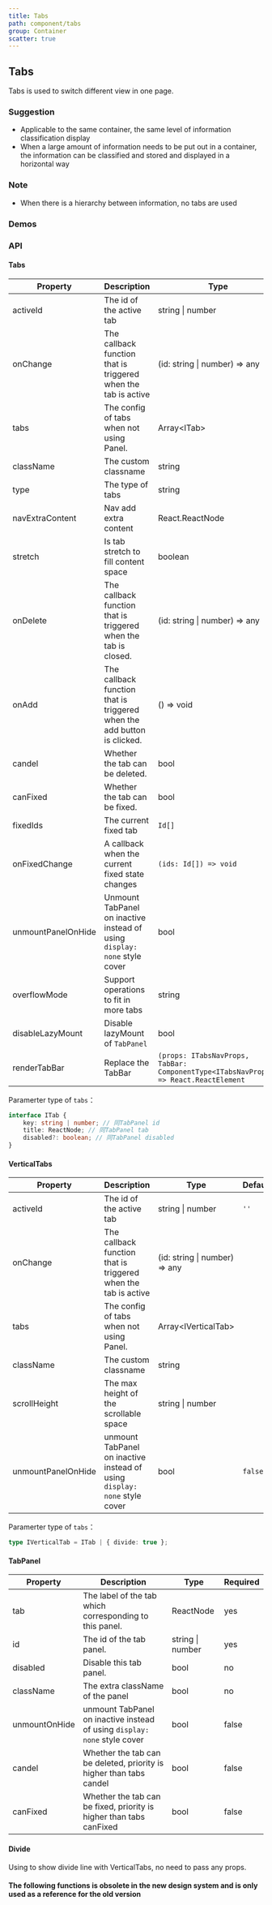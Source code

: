 ```yaml
---
title: Tabs
path: component/tabs
group: Container
scatter: true
---
```


## Tabs

Tabs is used to switch different view in one page.

### Suggestion

- Applicable to the same container, the same level of information classification display
- When a large amount of information needs to be put out in a container, the information can be classified and stored and displayed in a horizontal way

### Note

- When there is a hierarchy between information, no tabs are used

### Demos

<!-- demo-slot-1 -->
<!-- demo-slot-2 -->
<!-- demo-slot-5 -->
<!-- demo-slot-3 -->
<!-- demo-slot-4 -->
<!-- demo-slot-8 -->

### API

#### Tabs

| Property           | Description                                                               | Type                                                                                 | Default    | Alternative          | Required |
| ------------------ | ------------------------------------------------------------------------- | ------------------------------------------------------------------------------------ | ---------- | -------------------- | -------- |
| activeId           | The id of the active tab                                                  | string \| number                                                                     | `''`       |                      | yes      |
| onChange           | The callback function that is triggered when the tab is active            | (id: string \| number) => any                                                        |            |                      | yes      |
| tabs               | The config of tabs when not using Panel.                                  | Array<ITab\>                                                                         |            |                      | no       |
| className          | The custom classname                                                      | string                                                                               |            |                      | no       |
| type               | The type of tabs                                                          | string                                                                               | `'normal'` | `'card'`, `'button'` | no       |
| navExtraContent    | Nav add extra content                                                     | React.ReactNode                                                                      |            |                      | no       |
| stretch            | Is tab stretch to fill content space                                      | boolean                                                                              | `false`    |                      | no       |
| onDelete           | The callback function that is triggered when the tab is closed.           | (id: string \| number) => any                                                        |            |                      | no       |
| onAdd              | The callback function that is triggered when the add button is clicked.   | () => void                                                                           |            |                      | no       |
| candel             | Whether the tab can be deleted.                                           | bool                                                                                 | `false`    |                      | no       |
| canFixed           | Whether the tab can be fixed.                                             | bool                                                                                 | `false`    |                      | no       |
| fixedIds           | The current fixed tab                                                     | `Id[]`                                                                               |            |                      | no       |
| onFixedChange      | A callback when the current fixed state changes                           | `(ids: Id[]) => void`                                                                |            |                      | no       |
| unmountPanelOnHide | Unmount TabPanel on inactive instead of using `display: none` style cover | bool                                                                                 | `false`    |                      | no       |
| overflowMode       | Support operations to fit in more tabs                                    | string                                                                               | `'anchor'` | `'slide'`            | no       |
| disableLazyMount   | Disable lazyMount of `TabPanel`                                           | bool                                                                                 | `false`    |                      | no       |
| renderTabBar       | Replace the TabBar                                                        | `(props: ITabsNavProps, TabBar: ComponentType<ITabsNavProps>) => React.ReactElement` |            |                      | no       |

Paramerter type of `tabs`：

```ts
interface ITab {
	key: string | number; // 同TabPanel id
	title: ReactNode; // 同TabPanel tab
	disabled?: boolean; // 同TabPanel disabled
}
```

#### VerticalTabs

| Property           | Description                                                               | Type                          | Default | Alternative | Required |
| ------------------ | ------------------------------------------------------------------------- | ----------------------------- | ------- | ----------- | -------- |
| activeId           | The id of the active tab                                                  | string \| number              | `''`    |             | yes      |
| onChange           | The callback function that is triggered when the tab is active            | (id: string \| number) => any |         |             | yes      |
| tabs               | The config of tabs when not using Panel.                                  | Array<IVerticalTab\>          |         |             | no       |
| className          | The custom classname                                                      | string                        |         |             | no       |
| scrollHeight       | The max height of the scrollable space                                    | string \| number              |         |             | no       |
| unmountPanelOnHide | unmount TabPanel on inactive instead of using `display: none` style cover | bool                          | `false` |             | no       |

Paramerter type of `tabs`：

```ts
type IVerticalTab = ITab | { divide: true };
```

#### TabPanel

| Property      | Description                                                               | Type             | Required |
| ------------- | ------------------------------------------------------------------------- | ---------------- | -------- |
| tab           | The label of the tab which corresponding to this panel.                   | ReactNode        | yes      |
| id            | The id of the tab panel.                                                  | string \| number | yes      |
| disabled      | Disable this tab panel.                                                   | bool             | no       |
| className     | The extra className of the panel                                          | bool             | no       |
| unmountOnHide | unmount TabPanel on inactive instead of using `display: none` style cover | bool             | false    |
| candel        | Whether the tab can be deleted, priority is higher than tabs candel       | bool             | false    |
| canFixed      | Whether the tab can be fixed, priority is higher than tabs canFixed       | bool             | false    |

#### Divide

Using to show divide line with VerticalTabs, no need to pass any props.

#### The following functions is obsolete in the new design system and is only used as a reference for the old version

<!-- demo-slot-6 -->
<!-- demo-slot-7 -->
<!-- demo-slot-9 -->
